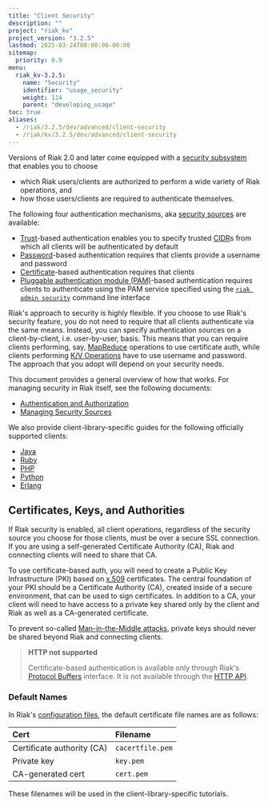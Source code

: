 ```yaml
---
title: "Client Security"
description: ""
project: "riak_kv"
project_version: "3.2.5"
lastmod: 2025-03-24T00:00:00-00:00
sitemap:
  priority: 0.9
menu:
  riak_kv-3.2.5:
    name: "Security"
    identifier: "usage_security"
    weight: 114
    parent: "developing_usage"
toc: true
aliases:
  - /riak/3.2.5/dev/advanced/client-security
  - /riak/kv/3.2.5/dev/advanced/client-security
---
```


Versions of Riak 2.0 and later come equipped with a [security subsystem]({{<baseurl>}}riak/kv/3.2.5/using/security/basics) that enables you to choose

* which Riak users/clients are authorized to perform a wide variety of
  Riak operations, and
* how those users/clients are required to authenticate themselves.

The following four authentication mechanisms, aka [security sources]({{<baseurl>}}riak/kv/3.2.5/using/security/managing-sources/) are available:

* [Trust]({{<baseurl>}}riak/kv/3.2.5/using/security/managing-sources/#trust-based-authentication)-based
  authentication enables you to specify trusted
  [CIDR](http://en.wikipedia.org/wiki/Classless_Inter-Domain_Routing)s
  from which all clients will be authenticated by default
* [Password]({{<baseurl>}}riak/kv/3.2.5/using/security/managing-sources/#password-based-authentication)-based authentication requires
  that clients provide a username and password
* [Certificate]({{<baseurl>}}riak/kv/3.2.5/using/security/managing-sources/#certificate-based-authentication)-based authentication
  requires that clients
* [Pluggable authentication module (PAM)]({{<baseurl>}}riak/kv/3.2.5/using/security/managing-sources/#pam-based-authentication)-based authentication requires
  clients to authenticate using the PAM service specified using the
  [`riak admin security`]({{<baseurl>}}riak/kv/3.2.5/using/security/managing-sources/#managing-sources)
  command line interface

Riak's approach to security is highly flexible. If you choose to use
Riak's security feature, you do not need to require that all clients
authenticate via the same means. Instead, you can specify authentication
sources on a client-by-client, i.e. user-by-user, basis. This means that
you can require clients performing, say, [MapReduce]({{<baseurl>}}riak/kv/3.2.5/developing/usage/mapreduce/)
operations to use certificate auth, while clients performing [K/V Operations]({{<baseurl>}}riak/kv/3.2.5/developing/usage) have to use username and password. The approach
that you adopt will depend on your security needs.

This document provides a general overview of how that works. For
managing security in Riak itself, see the following documents:

* [Authentication and Authorization]({{<baseurl>}}riak/kv/3.2.5/using/security/basics)
* [Managing Security Sources]({{<baseurl>}}riak/kv/3.2.5/using/security/managing-sources/)

We also provide client-library-specific guides for the following
officially supported clients:

* [Java]({{<baseurl>}}riak/kv/3.2.5/developing/usage/security/java)
* [Ruby]({{<baseurl>}}riak/kv/3.2.5/developing/usage/security/ruby)
* [PHP]({{<baseurl>}}riak/kv/3.2.5/developing/usage/security/php)
* [Python]({{<baseurl>}}riak/kv/3.2.5/developing/usage/security/python)
* [Erlang]({{<baseurl>}}riak/kv/3.2.5/developing/usage/security/erlang)

## Certificates, Keys, and Authorities

If Riak security is enabled, all client operations, regardless of the
security source you choose for those clients, must be over a secure SSL
connection. If you are using a self-generated Certificate Authority
(CA), Riak and connecting clients will need to share that CA.

To use certificate-based auth, you will need to create a Public Key
Infrastructure (PKI) based on
[x.509](http://en.wikipedia.org/wiki/X.509) certificates. The central
foundation of your PKI should be a Certificate Authority (CA), created
inside of a secure environment, that can be used to sign certificates.
In addition to a CA, your client will need to have access to a private
key shared only by the client and Riak as well as a CA-generated
certificate.

To prevent so-called [Man-in-the-Middle
attacks](http://en.wikipedia.org/wiki/Man-in-the-middle_attack), private
keys should never be shared beyond Riak and connecting clients.

> **HTTP not supported**
>
> Certificate-based authentication is available only through Riak's
[Protocol Buffers]({{<baseurl>}}riak/kv/3.2.5/developing/api/protocol-buffers/) interface. It is not available through the
[HTTP API]({{<baseurl>}}riak/kv/3.2.5/developing/api/http).

### Default Names

In Riak's [configuration files]({{<baseurl>}}riak/kv/3.2.5/configuring/reference/#security), the
default certificate file names are as follows:

Cert | Filename
:----|:-------
Certificate authority (CA) | `cacertfile.pem`
Private key | `key.pem`
CA-generated cert | `cert.pem`

These filenames will be used in the client-library-specific tutorials.

